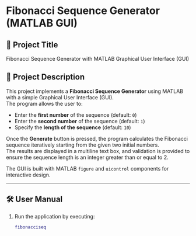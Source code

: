 # Fibonacci Sequence Generator (MATLAB GUI)

## 📌 Project Title
Fibonacci Sequence Generator with MATLAB Graphical User Interface (GUI)

## 📖 Project Description
This project implements a **Fibonacci Sequence Generator** using MATLAB with a simple Graphical User Interface (GUI).  
The program allows the user to:
- Enter the **first number** of the sequence (default: `0`)
- Enter the **second number** of the sequence (default: `1`)
- Specify the **length of the sequence** (default: `10`)

Once the **Generate** button is pressed, the program calculates the Fibonacci sequence iteratively starting from the given two initial numbers.  
The results are displayed in a multiline text box, and validation is provided to ensure the sequence length is an integer greater than or equal to 2.

The GUI is built with MATLAB `figure` and `uicontrol` components for interactive design.

---

## 🛠 User Manual
1. Run the application by executing:
   ```matlab
   fibonacciseq
